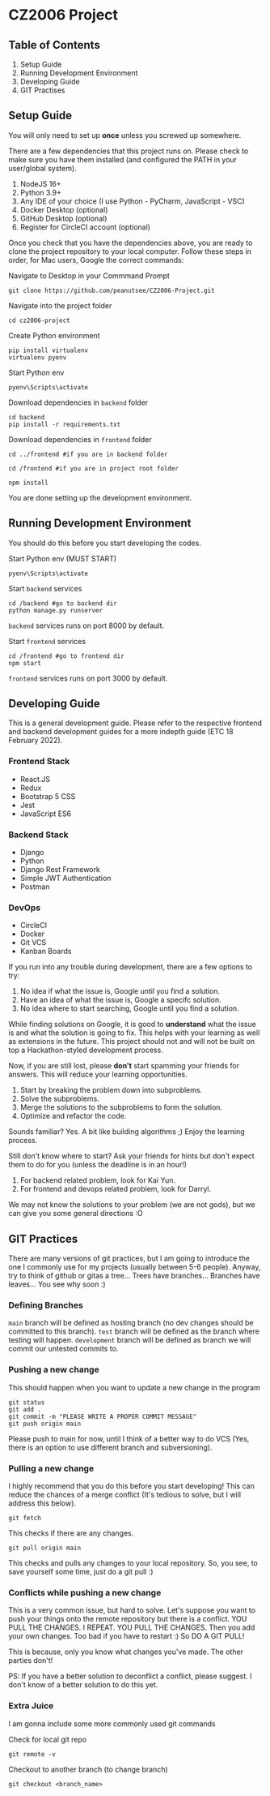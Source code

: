# CZ2006 Project 
## Table of Contents
1. Setup Guide 
2. Running Development Environment
3. Developing Guide
4. GIT Practises

## Setup Guide 
You will only need to set up <strong>once</strong> unless you screwed up somewhere. 

There are a few dependencies that this project runs on. Please check to make sure you have them installed (and configured the PATH in your user/global system).

1. NodeJS 16+
2. Python 3.9+
3. Any IDE of your choice (I use Python - PyCharm, JavaScript - VSC)
4. Docker Desktop (optional)
5. GitHub Desktop (optional)
6. Register for CircleCI account (optional)

Once you check that you have the dependencies above, you are ready to clone the project repository to your local computer. Follow these steps in order, for Mac users, Google the correct commands:

Navigate to Desktop in your Commmand Prompt
```
git clone https://github.com/peanutsee/CZ2006-Project.git
```

Navigate into the project folder 
```
cd cz2006-project
```

Create Python environment 
```
pip install virtualenv
virtualenv pyenv
```

Start Python env
```
pyenv\Scripts\activate
```

Download dependencies in `backend` folder
```
cd backend
pip install -r requirements.txt
```

Download dependencies in `frontend` folder
```
cd ../frontend #if you are in backend folder

cd /frontend #if you are in project root folder

npm install 
```

You are done setting up the development environment. 

## Running Development Environment 
You should do this before you start developing the codes. 

Start Python env (MUST START)
```
pyenv\Scripts\activate
```

Start `backend` services
```
cd /backend #go to backend dir
python manage.py runserver
```
`backend` services runs on port 8000 by default.

Start `frontend` services
```
cd /frontend #go to frontend dir
npm start 
```
`frontend` services runs on port 3000 by default.

## Developing Guide
This is a general development guide. Please refer to the respective frontend and backend development guides for a more indepth guide (ETC 18 February 2022).

### Frontend Stack
- React.JS
- Redux
- Bootstrap 5 CSS
- Jest 
- JavaScript ES6

### Backend Stack
- Django 
- Python 
- Django Rest Framework 
- Simple JWT Authentication 
- Postman 

### DevOps
- CircleCI 
- Docker 
- Git VCS
- Kanban Boards

If you run into any trouble during development, there are a few options to try:
1. No idea if what the issue is, Google until you find a solution. 
2. Have an idea of what the issue is, Google a specifc solution.
3. No idea where to start searching, Google until you find a solution.

While finding solutions on Google, it is good to <strong>understand</strong> what the issue is and what the solution is going to fix. This helps with your learning as well as extensions in the future. This project should not and will not be built on top a Hackathon-styled development process. 

Now, if you are still lost, please <strong>don't</strong> start spamming your friends for answers. This will reduce your learning opportunities. 

1. Start by breaking the problem down into subproblems.
2. Solve the subproblems.
3. Merge the solutions to the subproblems to form the solution.
4. Optimize and refactor the code.

Sounds familiar? Yes. A bit like building algorithms ;) Enjoy the learning process. 

Still don't know where to start? Ask your friends for hints but don't expect them to do for you (unless the deadline is in an hour!)

1. For backend related problem, look for Kai Yun.
2. For frontend and devops related problem, look for Darryl.

We may not know the solutions to your problem (we are not gods), but we can give you some general directions :O

## GIT Practices
There are many versions of git practices, but I am going to introduce the one I commonly use for my projects (usually between 5-6 people). Anyway, try to think of github or gitas a tree... Trees have branches... Branches have leaves... You see why soon :)

### Defining Branches 
`main` branch will be defined as hosting branch (no dev changes should be committed to this branch).
`test` branch will be defined as the branch where testing will happen. 
`development` branch will be defined as branch we will commit our untested commits to. 

### Pushing a new change
This should happen when you want to update a new change in the program 
```
git status
git add .
git commit -m "PLEASE WRITE A PROPER COMMIT MESSAGE"
git push origin main
```
Please push to main for now, until I think of a better way to do VCS (Yes, there is an option to use different branch and subversioning).

### Pulling a new change 
I highly recommend that you do this before you start developing! This can reduce the chances of a merge conflict (It's tedious to solve, but I will address this below).
```
git fetch 
```
This checks if there are any changes.
```
git pull origin main
```
This checks and pulls any changes to your local repository. 
So, you see, to save yourself some time, just do a git pull  :)

### Conflicts while pushing a new change
This is a very common issue, but hard to solve. 
Let's suppose you want to push your things onto the remote repository but there is a conflict. YOU PULL THE CHANGES. I REPEAT. YOU PULL THE CHANGES. Then you add your own changes. Too bad if you have to restart :) So DO A GIT PULL! 

This is because, only you know what changes you've made. The other parties don't! 

PS: If you have a better solution to deconflict a conflict, please suggest. I don't know of a better solution to do this yet.

### Extra Juice 
I am gonna include some more commonly used git commands 

Check for local git repo
```
git remote -v
```

Checkout to another branch (to change branch)
```
git checkout <branch_name>
```
